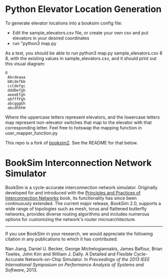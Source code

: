 

Python Elevator Location Generation
=========================================
To generate elevator locations into a booksim config file:
- Edit the sample_elevators.csv file, or create your own csv and put elevators in your desired coordinates
- run "python3 map.py <name of aforementioned CSV file> <name of booksim config file for results to be written to> <X width> <Y width>

As a test, you should be able to run python3 map.py sample_elevators.csv <name of arbritrary text file here> 8 8, with the existing values in sample_elevators.csv, and it should print out this visual diagram:
```
O
 Abcdeaaa
 bBcdefbb
 ccCdefgc
 dddDefgh
 aeeeEfgh
 abfffFgh
 abcgggGh
 abcdhhhH
```
Where the uppercase letters represent elevators, and the lowercase letters map represent non-elevator switches that map to the elevator with that corresponding letter. Feel free to hotswap the mapping function in user_mapper_function.py

This repo is a fork of [booksim2](https://github.com/booksim/booksim2). See the README for that below. 

BookSim Interconnection Network Simulator
=========================================

BookSim is a cycle-accurate interconnection network simulator.
Originally developed for and introduced with the [Principles and Practices of Interconnection Networks](http://cva.stanford.edu/books/ppin/) book, its functionality has since been continuously extended.
The current major release, BookSim 2.0, supports a wide range of topologies such as mesh, torus and flattened butterfly networks, provides diverse routing algorithms and includes numerous options for customizing the network's router microarchitecture.

---

If you use BookSim in your research, we would appreciate the following citation in any publications to which it has contributed:

Nan Jiang, Daniel U. Becker, George Michelogiannakis, James Balfour, Brian Towles, John Kim and William J. Dally. A Detailed and Flexible Cycle-Accurate Network-on-Chip Simulator. In *Proceedings of the 2013 IEEE International Symposium on Performance Analysis of Systems and Software*, 2013.
